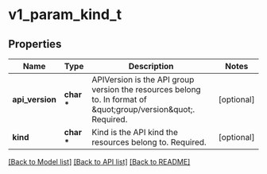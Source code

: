 # v1_param_kind_t

## Properties
Name | Type | Description | Notes
------------ | ------------- | ------------- | -------------
**api_version** | **char \*** | APIVersion is the API group version the resources belong to. In format of \&quot;group/version\&quot;. Required. | [optional] 
**kind** | **char \*** | Kind is the API kind the resources belong to. Required. | [optional] 

[[Back to Model list]](../README.md#documentation-for-models) [[Back to API list]](../README.md#documentation-for-api-endpoints) [[Back to README]](../README.md)


